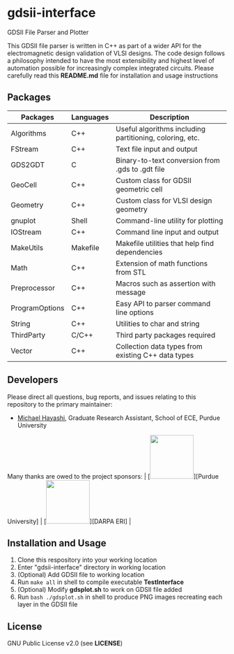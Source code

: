 # gdsii-interface
GDSII File Parser and Plotter

This GDSII file parser is written in C++ as part of a wider API for the electromagnetic design validation of VLSI designs. The code design follows a philosophy intended to have the most extensibility and highest level of automation possible for increasingly complex integrated circuits. Please carefully read this **README.md** file for installation and usage instructions

## Packages
| Packages                                | Languages                       | Description                                                                |
| --------------------------------------- | ------------------------------- | -------------------------------------------------------------------------- |
| Algorithms                              | C++                             | Useful algorithms including partitioning, coloring, etc.                   |
| FStream                                 | C++                             | Text file input and output                        |
| GDS2GDT                                 | C                               | Binary-to-text conversion from .gds to .gdt file           |
| GeoCell                                 | C++                             | Custom class for GDSII geometric cell             |
| Geometry                                | C++                             | Custom class for VLSI design geometry             |
| gnuplot                                 | Shell                           | Command-line utility for plotting                 |
| IOStream                                | C++                             | Command line input and output                     |
| MakeUtils                               | Makefile                        | Makefile utilities that help find dependencies                             |
| Math                                    | C++                             | Extension of math functions from STL                                       |
| Preprocessor                            | C++                             | Macros such as assertion with message                                      |
| ProgramOptions                          | C++                             | Easy API to parser command line options                                    |
| String                                  | C++                             | Utilities to char and string                                               |
| ThirdParty                              | C/C++                           | Third party packages required                                              |
| Vector                                  | C++                             | Collection data types from existing C++ data types |

## Developers
Please direct all questions, bug reports, and issues relating to this repository to the primary maintainer:
* [Michael Hayashi](mailto:mhayashi@purdue.edu?subject=Inquiry%20for%20gdsii-interface), Graduate Research Assistant, School of ECE, Purdue University

Many thanks are owed to the project sponsors:
|  [<img src="image/purdue.png" width="100px">][Purdue University] | [<img src="image/darpa.png" width="100px">][DARPA ERI] |

## Installation and Usage
1. Clone this respository into your working location
2. Enter "gdsii-interface" directory in working location
3. (Optional) Add GDSII file to working location
4. Run `make all` in shell to compile executable **TestInterface**
5. (Optional) Modify **gdsplot.sh** to work on GDSII file added
6. Run `bash ./gdsplot.sh` in shell to produce PNG images recreating each layer in the GDSII file

## License
GNU Public License v2.0 (see **LICENSE**)
